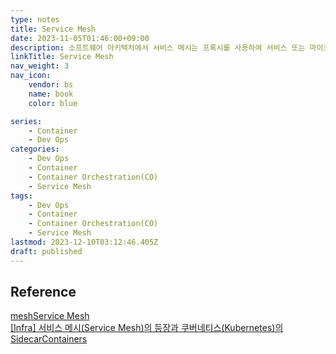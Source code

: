 ```yaml
---
type: notes
title: Service Mesh
date: 2023-11-05T01:46:00+09:00
description: 소프트웨어 아키텍처에서 서비스 메시는 프록시를 사용하여 서비스 또는 마이크로서비스 간 서비스 간 통신을 촉진하기 위한 전용 인프라 계층
linkTitle: Service Mesh
nav_weight: 3
nav_icon:
    vendor: bs
    name: book
    color: blue

series:
    - Container
    - Dev Ops
categories:
    - Dev Ops
    - Container
    - Container Orchestration(CO)
    - Service Mesh
tags:
    - Dev Ops
    - Container
    - Container Orchestration(CO)
    - Service Mesh
lastmod: 2023-12-10T03:12:46.405Z
draft: published
---
```


## Reference

[meshService Mesh](https://medium.com/@sureshpodeti/service-mesh-d8ac0f2d4d0c)  
[[Infra] 서비스 메시(Service Mesh)의 등장과 쿠버네티스(Kubernetes)의 SidecarContainers ](https://mangkyu.tistory.com/307)
